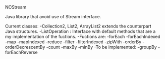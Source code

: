 NOStream

Java library that avoid use of Stream interface.


Current classes:
  -Collection2, List2, ArrayList2 extends the counterpart Java structures.
  -ListOperation : Interface with default methods that are a my implementation of the fuctions.
  -Fuctions are:
    -forEach
    -forEachIndexed
    -map
    -mapIndexed
    -reduce
    -filter
    -filterIndexed
    -zipWith
    -orderBy
    -orderDecrescentBy
    -count
    -maxBy
    -minBy
  -To be implemented:
    -groupBy
    -forEachReverse
    
